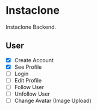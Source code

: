 # Instaclone

Instaclone Backend.

## User

- [X] Create Account
- [X] See Profile
- [ ] Login
- [ ] Edit Profile
- [ ] Follow User
- [ ] Unfollow User
- [ ] Change Avatar (Image Upload)
